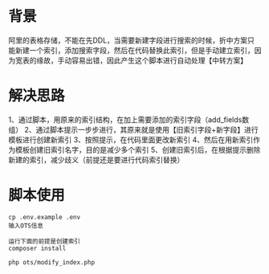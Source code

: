 背景
===
阿里的表格存储，不能在先DDL，当需要新建字段进行搜索的时候，折中方案只能新建一个索引，添加搜索字段，然后在代码替换此索引，但是手动建立索引，因为宽表的缘故，手动容易出错，因此产生这个脚本进行自动处理【中转方案】


解决思路
======
1、通过脚本，用原来的索引结构，在加上需要添加的索引字段（add_fields数组）
2、通过脚本提示一步步进行，其原来就是使用【旧索引字段+新字段】进行模板进行创建新索引
3、按照提示，在代码里面更改新索引
4、然后在用新索引作为模板创建旧索引名字，目的是减少多个索引
5、创建旧索引后，在根据提示删除新建的索引，减少歧义（前提还是要进行代码索引替换）


脚本使用
======
```
cp .env.example .env
输入OTS信息

运行下面的前提是创建索引
composer install

php ots/modify_index.php

```
